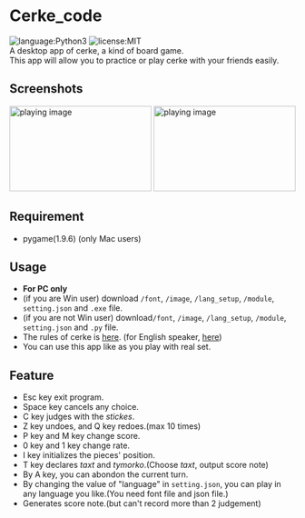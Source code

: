 # Cerke_code
![language:Python3](https://img.shields.io/badge/language-Python-blue.svg) ![license:MIT](https://img.shields.io/badge/license-MIT-blue.svg)  
A desktop app of cerke, a kind of board game.  
This app will allow you to practice or play cerke with your friends easily.

## Screenshots
<img src="https://user-images.githubusercontent.com/49038898/65514457-49b02300-df18-11e9-934b-0a07160a3890.png" alt="playing image" width="250" height="150">  <img src="https://user-images.githubusercontent.com/49038898/65514484-5765a880-df18-11e9-8a76-ec1c77569edd.png" alt="playing image" width="250" height="150">

## Requirement
- pygame(1.9.6) (only Mac users)

## Usage
- **For PC only**
- (if you are Win user) download `/font`, `/image`, `/lang_setup`, `/module`, `setting.json` and `.exe` file.
- (if you are not Win user) download`/font`, `/image`, `/lang_setup`, `/module`, `setting.json` and `.py` file.
- The rules of cerke is [here](https://sites.google.com/view/cet2kaik/%E7%B5%B1%E4%B8%80%E8%A6%8F%E5%89%87?authuser=0). (for English speaker, [here](https://sites.google.com/view/cet2kaik/the-standardized-rule-in-english?authuser=0))
- You can use this app like as you play with real set.

## Feature
- Esc key exit program.
- Space key cancels any choice.
- C key judges with the *stickes*.
- Z key undoes, and Q key redoes.(max 10 times)
- P key and M key change score.
- 0 key and 1 key change rate.
- I key initializes the pieces' position.
- T key declares *taxt* and *tymorko*.(Choose *taxt*, output score note)
- By A key, you can abondon the current turn.
- By changing the value of "language" in `setting.json`, you can play in any language you like.(You need font file and json file.)
- Generates score note.(but can't record more than 2 judgement)

